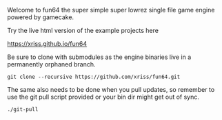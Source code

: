 Welcome to fun64 the super simple super lowrez single file game engine 
powered by gamecake.

Try the live html version of the example projects here

https://xriss.github.io/fun64

Be sure to clone with submodules as the engine binaries live in a 
permanently orphaned branch.

	git clone --recursive https://github.com/xriss/fun64.git

The same also needs to be done when you pull updates, so remember to 
use the git pull script provided or your bin dir might get out of sync.

	./git-pull
